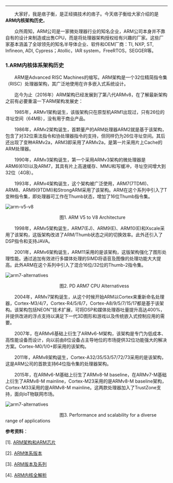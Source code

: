 ----
　　大家好，我是痞子衡，是正经搞技术的痞子。今天痞子衡给大家介绍的是**ARM内核架构历史**。  

　　众所周知，ARM公司是一家微处理器行业的知名企业，ARM公司本身并不靠自有的设计来制造或出售CPU，而是将处理器架构授权给有兴趣的厂家。这些厂家基本涵盖了全球领先的知名半导体企业、软件和OEM厂商：TI, NXP, ST, Infineon, ADI, Cypress；Atollic，IAR system，FreeRTOS，SEGGER等。  

### 1.ARM内核体系架构历史

　　ARM是Advanced RISC Machines的缩写。ARM架构是一个32位精简指令集（RISC）处理器架构，其广泛地使用在许多嵌入式系统设计。

　　迄今为止（2016年）ARM架构已经发展到了第八代ARMv8，在了解最新架构之前有必要重温一下ARM架构发展史：

　　1985年，ARMv1架构诞生，该版架构只在原型机ARM1出现过，只有26位的寻址空间（64MB），没有用于商业产品。

　　1986年，ARMv2架构诞生，首颗量产的ARM处理器ARM2就是基于该架构，包含了对32位乘法指令和协处理器指令的支持，但同样仍为26位寻址空间。其后还出现了变种ARMv2a，ARM3即采用了ARMv2a，是第一片采用片上Cache的ARM处理器。

　　1990年，ARMv3架构诞生，第一个采用ARMv3架构的微处理器是ARM6(610)以及ARM7，其具有片上高速缓存、MMU和写缓冲，寻址空间增大到32位（4GB）。

　　1993年，ARMv4架构诞生，这个架构被广泛使用，ARM7(7TDMI)、ARM8、ARM9(9TDMI)和StrongARM采用了该架构。ARM在这个系列中引入了T变种指令集，即处理器可工作在Thumb状态，增加了16位Thumb指令集。

![arm-v5-v8](http://henjay724.com/image/cnblogs/ARM_V5_to_V8_Architecture.jpg)

　　　　　　　　　　　　图1. ARM V5 to V8 Architecture

　　1998年，ARMv5架构诞生，ARM7(EJ)、ARM9(E)、ARM10(E)和Xscale采用了该架构，这版架构改进了ARM/Thumb状态之间的切换效率。此外还引入了DSP指令和支持JAVA。

　　2001年，ARMv6架构诞生，ARM11采用的是该架构，这版架构强化了图形处理性能。通过追加有效进行多媒体处理的SIMD将语音及图像的处理功能大大提高。此外ARM在这个系列中引入了混合16位/32位的Thumb-2指令集。

![arm7-alternatives](http://henjay724.com/image/cnblogs/PD_ARM7_CPU_Alternatives.jpg)

　　　　　　　　　　　　图2. PD ARM7 CPU Alternativess

　　2004年，ARMv7架构诞生，从这个时候开始ARM以Cortex来重新命名处理器，Cortex-M3/4/7，Cortex-R4/5/6/7，Cortex-A8/9/5/7/15/17都是基于该架构。该架构包括NEON™技术扩展，可将DSP和媒体处理吞吐量提升高达400%，并提供改进的浮点支持以满足下一代3D图形和游戏以及传统嵌入式控制应用的需要。

　　2007年，在ARMv6基础上衍生了ARMv6-M架构，该架构是专门为低成本、高性能设备而设计，向以前由8位设备占主导地位的市场提供32位功能强大的解决方案。Cortex-M0/1/0+即采用的该架构。

　　2011年，ARMv8架构诞生，Cortex-A32/35/53/57/72/73采用的是该架构，这是ARM公司的首款支持64位指令集的处理器架构。

　　2015年，在ARMv6-M基础上衍生了ARMv8-M baseline，在ARMv7-M基础上衍生了ARMv8-M mainline，Cortex-M23采用的是ARMv8-M baseline架构，Cortex-M33采用的是ARMv8-M mainline。这两款处理器加入了TrustZone支持，面向IoT物联网市场。

![arm7-alternatives](http://henjay724.com/image/cnblogs/ARM_processor_overview_2017.PNG)

　　　　　　　　　　　　图3. Performance and scalability for a diverse range of applications

**参考资料**：

[1]. [ARM架构和ARM芯片](http://blog.csdn.net/flowingflying/article/details/7209226) 

[2]. [ARM体系版本](http://www.cnblogs.com/samuelwnb/p/4287711.html)
  
[3]. [ARM版本及系列](http://blog.csdn.net/ggbondg/article/details/3901858)  

[4]. [ARM内核全解析](http://www.myir-tech.com/resource/448.asp)  